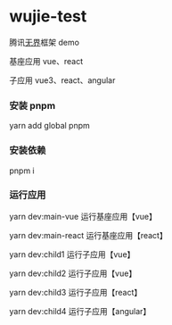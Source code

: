# wujie-test

腾讯[无界](https://wujie-micro.github.io/doc/)框架 demo

基座应用 vue、react

子应用 vue3、react、angular

### 安装 pnpm

yarn add global pnpm

### 安装依赖

pnpm i

### 运行应用

yarn dev:main-vue 运行基座应用【vue】

yarn dev:main-react 运行基座应用【react】

yarn dev:child1 运行子应用【vue】

yarn dev:child2 运行子应用【vue】

yarn dev:child3 运行子应用【react】

yarn dev:child4 运行子应用【angular】
